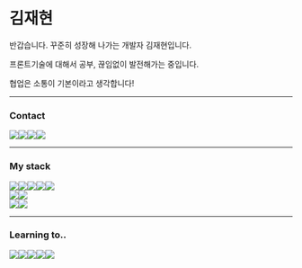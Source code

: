 <h1>김재현</h1>

반갑습니다. 꾸준히 성장해 나가는 개발자 김재현입니다. 

프론트기술에 대해서 공부, 끊임없이 발전해가는 중입니다.
 
협업은 소통이 기본이라고 생각합니다!
<hr>
<h3>Contact</h3>
<div style = "display:flex; flexdirection:row;">
    <img src="https://img.shields.io/badge/KakaoTalk-FFCD00?style=flat-square&logo=KakaoTalk&logoColor=black"/>
    <a href="https://www.instagram.com/jaae_hyun/"><img src="https://img.shields.io/badge/Instagram-E4405F?style=flat-square&logo=Instagram&logoColor=white"/></a>
    <img src="https://img.shields.io/badge/Velog-20C997?style=flat-square&logo=velog&logoColor=white"/>
    <img src="https://img.shields.io/badge/Notion-000000?style=flat-square&logo=Notion&logoColor=white"/>
</div>
<hr>
<h3>My stack</h3>
<div style = "display:flex; flexdirection:row;">
    <img src="https://img.shields.io/badge/html5-E34F26?style=flat-square&logo=html5&logoColor=white"> 
    <img src="https://img.shields.io/badge/css3-1572B6?style=flat-square&logo=css3&logoColor=white"> 
    <img src="https://img.shields.io/badge/javascript-F7DF1E?style=flat-square&logo=javascript&logoColor=black"> 
    <img src="https://img.shields.io/badge/bootstrap-7952B3?style=flat-square&logo=bootstrap&logoColor=white">
    <img src="https://img.shields.io/badge/React-61DAFB?style=flat-square&logo=React&logoColor=black"/>
</div>
<div style = "display:flex; flexdirection:row;">
    <img src="https://img.shields.io/badge/Node.js-339933?style=flat-square&logo=Node.js&logoColor=white"/>
    <img src="https://img.shields.io/badge/Mysql-4479A1?style=flat-square&logo=Mysql&logoColor=white"/>
</div>
<div style = "display:flex; flexdirection:row;">
   <img src="https://img.shields.io/badge/Git-F05032?style=flat-square&logo=Git&logoColor=white"/>
   <img src="https://img.shields.io/badge/GitHub-181717?style=flat-square&logo=GitHub&logoColor=white"/>
</div>
<hr>
<h3>Learning to..</h3>
<div style = "display:flex; flexdirection:row;">
   <img src="https://img.shields.io/badge/Redux-764ABC?style=flat-square&logo=Redux&logoColor=white"/>
   <img src="https://img.shields.io/badge/Python-3776AB?style=flat-square&logo=Python&logoColor=white"/>
   <img src="https://img.shields.io/badge/Tensorflow-FF6F00?style=flat-square&logo=Tensorflow&logoColor=white"/>
   <img src="https://img.shields.io/badge/Next.js-000000?style=flat-square&logo=Next.js&logoColor=white"/>
   <img src="https://img.shields.io/badge/React Native-61DAFB?style=flat-square&logo=React&logoColor=black"/>
</div>
 
<!--
**ironjaehyun/ironjaehyun** is a ✨ _special_ ✨ repository because its `README.md` (this file) appears on your GitHub profile.

Here are some ideas to get you started:

- 🔭 I’m currently working on ...
- 🌱 I’m currently learning ...
- 👯 I’m looking to collaborate on ...
- 🤔 I’m looking for help with ...
- 💬 Ask me about ...
- 📫 How to reach me: ...
- 😄 Pronouns: ...
- ⚡ Fun fact: ...
-->
